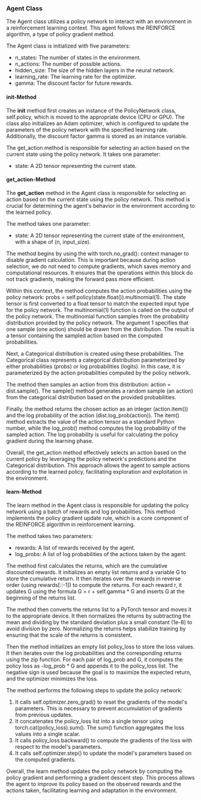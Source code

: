 ### Agent Class

The Agent class utilizes a policy network to interact with an environment in a reinforcement learning context. This agent follows the REINFORCE algorithm, a type of policy gradient method.

The Agent class is initialized with five parameters:

- n_states: The number of states in the environment.
- n_actions: The number of possible actions.
- hidden_size: The size of the hidden layers in the neural network.
- learning_rate: The learning rate for the optimizer.
- gamma: The discount factor for future rewards.


#### init-Method

The __init__ method first creates an instance of the PolicyNetwork class, self.policy, which is moved to the appropriate device (CPU or GPU). The class also initializes an Adam optimizer, which is configured to update the parameters of the policy network with the specified learning rate. Additionally, the discount factor gamma is stored as an instance variable.

The get_action method is responsible for selecting an action based on the current state using the policy network. It takes one parameter:

- state: A 2D tensor representing the current state.

#### get_action-Method

The __get_action__ method in the Agent class is responsible for selecting an action based on the current state using the policy network. This method is crucial for determining the agent's behavior in the environment according to the learned policy.

The method takes one parameter:

- state: A 2D tensor representing the current state of the environment, with a shape of (n, input_size).

The method begins by using the with torch.no_grad(): context manager to disable gradient calculation. This is important because during action selection, we do not need to compute gradients, which saves memory and computational resources. It ensures that the operations within this block do not track gradients, making the forward pass more efficient.

Within this context, the method computes the action probabilities using the policy network: probs = self.policy(state.float()).multinomial(1). The state tensor is first converted to a float tensor to match the expected input type for the policy network. The multinomial(1) function is called on the output of the policy network. The multinomial function samples from the probability distribution provided by the policy network. The argument 1 specifies that one sample (one action) should be drawn from the distribution. The result is a tensor containing the sampled action based on the computed probabilities.

Next, a Categorical distribution is created using these probabilities. The Categorical class represents a categorical distribution parameterized by either probabilities (probs) or log probabilities (logits). In this case, it is parameterized by the action probabilities computed by the policy network.

The method then samples an action from this distribution: action = dist.sample(). The sample() method generates a random sample (an action) from the categorical distribution based on the provided probabilities.

Finally, the method returns the chosen action as an integer (action.item()) and the log probability of the action (dist.log_prob(action)). The item() method extracts the value of the action tensor as a standard Python number, while the log_prob() method computes the log probability of the sampled action. The log probability is useful for calculating the policy gradient during the learning phase.

Overall, the get_action method effectively selects an action based on the current policy by leveraging the policy network's predictions and the Categorical distribution. This approach allows the agent to sample actions according to the learned policy, facilitating exploration and exploitation in the environment.

#### learn-Method

The learn method in the Agent class is responsible for updating the policy network using a batch of rewards and log probabilities. This method implements the policy gradient update rule, which is a core component of the REINFORCE algorithm in reinforcement learning.

The method takes two parameters:

- rewards: A list of rewards received by the agent.
- log_probs: A list of log probabilities of the actions taken by the agent.

The method first calculates the returns, which are the cumulative discounted rewards. It initializes an empty list returns and a variable G to store the cumulative return. It then iterates over the rewards in reverse order (using rewards[::-1]) to compute the returns. For each reward r, it updates G using the formula G = r + self.gamma * G and inserts G at the beginning of the returns list.

The method then converts the returns list to a PyTorch tensor and moves it to the appropriate device. It then normalizes the returns by subtracting the mean and dividing by the standard deviation plus a small constant (1e-8) to avoid division by zero. Normalizing the returns helps stabilize training by ensuring that the scale of the returns is consistent.

Then the method initializes an empty list policy_loss to store the loss values. It then iterates over the log probabilities and the corresponding returns using the zip function. For each pair of log_prob and G, it computes the policy loss as -log_prob * G and appends it to the policy_loss list. The negative sign is used because the goal is to maximize the expected return, and the optimizer minimizes the loss.

The method performs the following steps to update the policy network:

1. It calls self.optimizer.zero_grad() to reset the gradients of the model's parameters. This is necessary to prevent accumulation of gradients from previous updates.
2. It concatenates the policy_loss list into a single tensor using torch.cat(policy_loss).sum(). The sum() function aggregates the loss values into a single scalar.
3. It calls policy_loss.backward() to compute the gradients of the loss with respect to the model's parameters.
4. It calls self.optimizer.step() to update the model's parameters based on the computed gradients.

Overall, the learn method updates the policy network by computing the policy gradient and performing a gradient descent step. This process allows the agent to improve its policy based on the observed rewards and the actions taken, facilitating learning and adaptation in the environment.